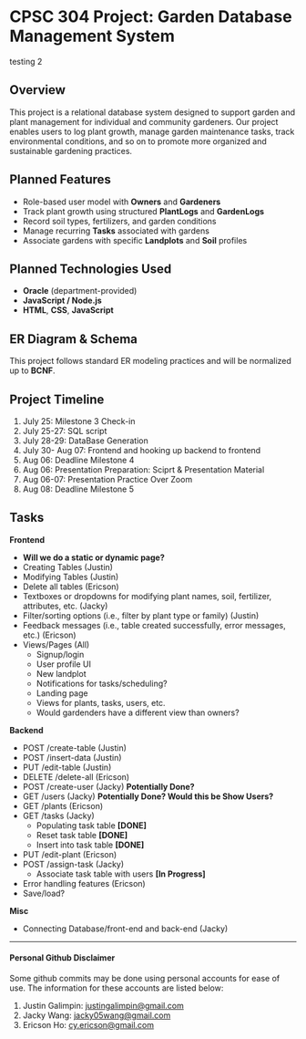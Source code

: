 # CPSC 304 Project: Garden Database Management System
testing 2
## Overview

This project is a relational database system designed to support garden and plant management for individual and community gardeners. 
Our project enables users to log plant growth, manage garden maintenance tasks, track environmental conditions, and so on to promote more organized and sustainable gardening practices.

## Planned Features

- Role-based user model with **Owners** and **Gardeners**
- Track plant growth using structured **PlantLogs** and **GardenLogs**
- Record soil types, fertilizers, and garden conditions
- Manage recurring **Tasks** associated with gardens
- Associate gardens with specific **Landplots** and **Soil** profiles

## Planned Technologies Used
- **Oracle** (department-provided)
- **JavaScript / Node.js**
- **HTML**, **CSS**, **JavaScript**

## ER Diagram & Schema

This project follows standard ER modeling practices and will be normalized up to **BCNF**. 






## Project Timeline

1) July 25: Milestone 3 Check-in
2) July 25-27: SQL script
3) July 28-29: DataBase Generation
4) July 30- Aug 07: Frontend and hooking up backend to frontend
5) Aug 06: Deadline Milestone 4
6) Aug 06: Presentation Preparation: Sciprt & Presentation Material
7) Aug 06-07: Presentation Practice Over Zoom
8) Aug 08: Deadline Milestone 5

## Tasks
**Frontend**
- **Will we do a static or dynamic page?**
- Creating Tables (Justin)
- Modifying Tables (Justin)
- Delete all tables (Ericson)
- Textboxes or dropdowns for modifying plant names, soil, fertilizer, attributes, etc. (Jacky)
- Filter/sorting options (i.e., filter by plant type or family) (Justin)
- Feedback messages (i.e., table created successfully, error messages, etc.) (Ericson)
- Views/Pages (All)
    - Signup/login
    - User profile UI
    - New landplot
    - Notifications for tasks/scheduling?
    - Landing page
    - Views for plants, tasks, users, etc.
    - Would gardenders have a different view than owners?

**Backend**
- POST /create-table (Justin)  
- POST /insert-data  (Justin)  
- PUT /edit-table    (Justin)  
- DELETE /delete-all (Ericson) 
- POST /create-user  (Jacky)   **Potentially Done?**
- GET /users         (Jacky)   **Potentially Done? Would this be Show Users?** 
- GET /plants        (Ericson) 
- GET /tasks         (Jacky)   
    - Populating task table   **[DONE]**
    - Reset task table        **[DONE]**
    - Insert into task table  **[DONE]**
- PUT /edit-plant    (Ericson) 
- POST /assign-task  (Jacky)
    - Associate task table with users **[In Progress]**
- Error handling features (Ericson) 
- Save/load?

**Misc**
- Connecting Database/front-end and back-end (Jacky)

----------------------

#### Personal Github Disclaimer
Some github commits may be done using personal accounts for ease of use. The information for these accounts are listed below:
1. Justin Galimpin: justingalimpin@gmail.com
2. Jacky Wang:
jacky05wang@gmail.com
3. Ericson Ho: cy.ericson@gmail.com
